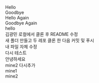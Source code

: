 Hello  
Goodbye  
Hello Again  
Goodbye Again  
hello  
김광민 로컬에서 클론 후 README 수정  
새 폴더 만들고 두 레포 클론 한 다음 커밋 및 푸시  
내 파일 자체 수정  
다시 테스트  
안녕하세요  
mine2 다시추가  
mine1  
mine2



